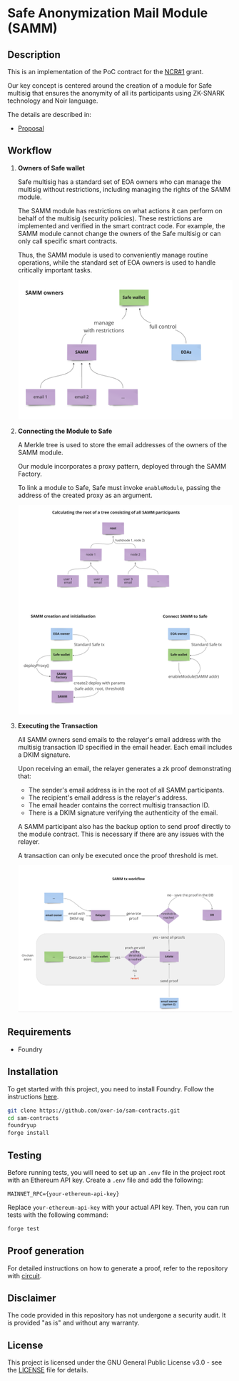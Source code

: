 # Safe Anonymization Mail Module (SAMM)

## Description

This is an implementation of the PoC contract for the [NCR#1](https://github.com/orgs/noir-lang/discussions/5932) grant.

Our key concept is centered around the creation of a module for Safe multisig that ensures the anonymity of all its participants using ZK-SNARK technology and Noir language.

The details are described in:

- [Proposal](https://github.com/orgs/noir-lang/discussions/5813#discussioncomment-10450949)

## Workflow

1. **Owners of Safe wallet**

   Safe multisig has a standard set of EOA owners who can manage the multisig without restrictions, including managing the rights of the SAMM module.

   The SAMM module has restrictions on what actions it can perform on behalf of the multisig (security policies). These restrictions are implemented and verified in the smart contract code. For example, the SAMM module cannot change the owners of the Safe multisig or can only call specific smart contracts. 
   
   Thus, the SAMM module is used to conveniently manage routine operations, while the standard set of EOA owners is used to handle critically important tasks.

   ![Safe wallet owners](./img/SAMMOwners.png)

2. **Connecting the Module to Safe**

   A Merkle tree is used to store the email addresses of the owners of the SAMM module.

   Our module incorporates a proxy pattern, deployed through the SAMM Factory.

   To link a module to Safe, Safe must invoke `enableModule`, passing the address of the created proxy as an argument.

   ![Contract Creation](./img/Initialization.png)

3. **Executing the Transaction**

   All SAMM owners send emails to the relayer's email address with the multisig transaction ID specified in the email header. Each email includes a DKIM signature.

   Upon receiving an email, the relayer generates a zk proof demonstrating that:
   - The sender's email address is in the root of all SAMM participants.
   - The recipient's email address is the relayer's address.
   - The email header contains the correct multisig transaction ID.
   - There is a DKIM signature verifying the authenticity of the email.

   A SAMM participant also has the backup option to send proof directly to the module contract. This is necessary if there are any issues with the relayer.

   A transaction can only be executed once the proof threshold is met.

   ![Tx Execution Workflow](./img/TxWorkflow.png)

## Requirements

- Foundry

## Installation

To get started with this project, you need to install Foundry. Follow the instructions [here](https://book.getfoundry.sh/getting-started/installation).

```bash
git clone https://github.com/oxor-io/sam-contracts.git
cd sam-contracts
foundryup
forge install
```

## Testing

Before running tests, you will need to set up an `.env` file in the project root with an Ethereum API key. Create a `.env` file and add the following:

```
MAINNET_RPC={your-ethereum-api-key}
```

Replace `your-ethereum-api-key` with your actual API key. Then, you can run tests with the following command:

```bash
forge test
```

## Proof generation

For detailed instructions on how to generate a proof, refer to the repository with [circuit](https://github.com/oxor-io/sam-circuits).

## Disclaimer

The code provided in this repository has not undergone a security audit. It is provided "as is" and without any warranty.

## License

This project is licensed under the GNU General Public License v3.0 - see the [LICENSE](LICENSE) file for details.
